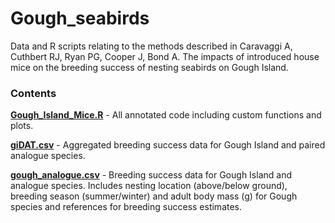 # Gough_seabirds

Data and R scripts relating to the methods described in Caravaggi A, Cuthbert RJ, Ryan PG, Cooper J, Bond A. The impacts of introduced house mice on the breeding success of nesting seabirds on Gough Island.  

### Contents

**[Gough_Island_Mice.R](https://github.com/arcaravaggi/Gough_seabirds/blob/master/Gough_island_mice.R)** - All annotated code including custom functions and plots.    

**[giDAT.csv](https://github.com/arcaravaggi/GI_mice_seabirds/blob/master/giDAT.csv)** - Aggregated breeding success data for Gough Island and paired analogue species.   

**[gough_analogue.csv](https://github.com/arcaravaggi/GI_mice_seabirds/blob/master/gough_analogue.csv)** - Breeding success data for Gough Island and analogue species. Includes nesting location (above/below ground), breeding season (summer/winter) and adult body mass (g) for Gough species and references for breeding success estimates.
